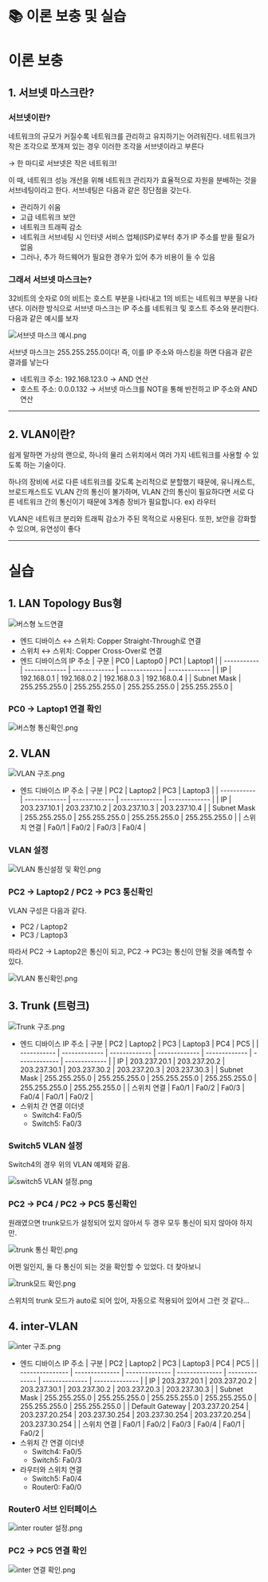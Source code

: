 # :books: 이론 보충 및 실습

# 이론 보충

## 1. 서브넷 마스크란?

### 서브넷이란?

네트워크의 규모가 커질수록 네트워크를 관리하고 유지하기는 어려워진다. 네트워크가 작은 조각으로 쪼개져 있는 경우 이러한 조각을 서브넷이라고 부른다

→ 한 마디로 서브넷은 작은 네트워크!

이 때, 네트워크 성능 개선을 위해 네트워크 관리자가 효율적으로 자원을 분배하는 것을 서브네팅이라고 한다. 서브네팅은 다음과 같은 장단점을 갖는다.

-   관리하기 쉬움
-   고급 네트워크 보안
-   네트워크 트래픽 감소
-   네트워크 서브네팅 시 인터넷 서비스 업체(ISP)로부터 추가 IP 주소를 받을 필요가 없음
-   그러나, 추가 하드웨어가 필요한 경우가 있어 추가 비용이 들 수 있음

### 그래서 서브넷 마스크는?

32비트의 숫자로 0의 비트는 호스트 부분을 나타내고 1의 비트는 네트워크 부분을 나타낸다. 이러한 방식으로 서브넷 마스크는 IP 주소를 네트워크 및 호스트 주소와 분리한다. 다음과 같은 예시를 보자

![서브넷 마스크 예시.png](/images/2025-02/2025-02-04/00-01.png)

서브넷 마스크는 255.255.255.0이다! 즉, 이를 IP 주소와 마스킹을 하면 다음과 같은 결과를 낳는다

-   네트워크 주소: 192.168.123.0 → AND 연산
-   호스트 주소: 0.0.0.132 → 서브넷 마스크를 NOT을 통해 반전하고 IP 주소와 AND 연산

---

## 2. VLAN이란?

쉽게 말하면 가상의 랜으로, 하나의 물리 스위치에서 여러 가지 네트워크를 사용할 수 있도록 하는 기술이다.

하나의 장비에 서로 다른 네트워크를 갖도록 논리적으로 분할했기 때문에, 유니캐스트, 브로드캐스트도 VLAN 간의 통신이 불가하며, VLAN 간의 통신이 필요하다면 서로 다른 네트워크 간의 통신이기 때문에 3계층 장비가 필요합니다. ex) 라우터

VLAN은 네트워크 분리와 트래픽 감소가 주된 목적으로 사용된다. 또한, 보안을 강화할 수 있으며, 유연성이 좋다

---

# 실습

## 1. LAN Topology Bus형

![버스형 노드연결](/images/2025-02/2025-02-04/01-01.png)

-   엔드 디바이스 ↔ 스위치: Copper Straight-Through로 연결
-   스위치 ↔ 스위치: Copper Cross-Over로 연결
-   엔드 디바이스의 IP 주소
    | 구분        | PC0           | Laptop0       | PC1           | Laptop1       |
    | ----------- | ------------- | ------------- | ------------- | ------------- |
    | IP          | 192.168.0.1   | 192.168.0.2   | 192.168.0.3   | 192.168.0.4   |
    | Subnet Mask | 255.255.255.0 | 255.255.255.0 | 255.255.255.0 | 255.255.255.0 |

### PC0 → Laptop1 연결 확인

![버스형 통신확인.png](/images/2025-02/2025-02-04/01-02.png)

## 2. VLAN

![VLAN 구조.png](/images/2025-02/2025-02-04/02-01.png)

-   엔드 디바이스 IP 주소
    | 구분        | PC2           | Laptop2       | PC3           | Laptop3       |
    | ----------- | ------------- | ------------- | ------------- | ------------- |
    | IP          | 203.237.10.1  | 203.237.10.2  | 203.237.10.3  | 203.237.10.4  |
    | Subnet Mask | 255.255.255.0 | 255.255.255.0 | 255.255.255.0 | 255.255.255.0 |
    | 스위치 연결 | Fa0/1         | Fa0/2         | Fa0/3         | Fa0/4         |

### VLAN 설정

![VLAN 통신설정 및 확인.png](/images/2025-02/2025-02-04/02-02.png)

### PC2 → Laptop2 / PC2 → PC3 통신확인

VLAN 구성은 다음과 같다.

-   PC2 / Laptop2
-   PC3 / Laptop3

따라서 PC2 → Laptop2은 통신이 되고, PC2 → PC3는 통신이 안될 것을 예측할 수 있다.

![VLAN 통신확인.png](/images/2025-02/2025-02-04/02-03.png)

## 3. Trunk (트렁크)

![Trunk 구조.png](/images/2025-02/2025-02-04/03-01.png)

-   엔드 디바이스 IP 주소
    | 구분        | PC2           | Laptop2       | PC3           | Laptop3       | PC4           | PC5           |
    | ----------- | ------------- | ------------- | ------------- | ------------- | ------------- | ------------- |
    | IP          | 203.237.20.1  | 203.237.20.2  | 203.237.30.1  | 203.237.30.2  | 203.237.20.3  | 203.237.30.3  |
    | Subnet Mask | 255.255.255.0 | 255.255.255.0 | 255.255.255.0 | 255.255.255.0 | 255.255.255.0 | 255.255.255.0 |
    | 스위치 연결 | Fa0/1         | Fa0/2         | Fa0/3         | Fa0/4         | Fa0/1         | Fa0/2         |
-   스위치 간 연결 이더넷
    -   Switch4: Fa0/5
    -   Switch5: Fa0/3

### Switch5 VLAN 설정

Switch4의 경우 위의 VLAN 예제와 같음.

![switch5 VLAN 설정.png](/images/2025-02/2025-02-04/03-02.png)

### PC2 → PC4 / PC2 → PC5 통신확인

원래였으면 trunk모드가 설정되어 있지 않아서 두 경우 모두 통신이 되지 않아야 하지만.

![trunk 통신 확인.png](/images/2025-02/2025-02-04/03-03.png)

어쩐 일인지, 둘 다 통신이 되는 것을 확인할 수 있었다. 더 찾아보니

![trunk모드 확인.png](/images/2025-02/2025-02-04/03-04.png)

스위치의 trunk 모드가 auto로 되어 있어, 자동으로 적용되어 있어서 그런 것 같다…

## 4. inter-VLAN

![inter 구조.png](/images/2025-02/2025-02-04/04-01.png)

-   엔드 디바이스 IP 주소
    | 구분            | PC2            | Laptop2        | PC3            | Laptop3        | PC4            | PC5            |
    | --------------- | -------------- | -------------- | -------------- | -------------- | -------------- | -------------- |
    | IP              | 203.237.20.1   | 203.237.20.2   | 203.237.30.1   | 203.237.30.2   | 203.237.20.3   | 203.237.30.3   |
    | Subnet Mask     | 255.255.255.0  | 255.255.255.0  | 255.255.255.0  | 255.255.255.0  | 255.255.255.0  | 255.255.255.0  |
    | Default Gateway | 203.237.20.254 | 203.237.20.254 | 203.237.30.254 | 203.237.30.254 | 203.237.20.254 | 203.237.30.254 |
    | 스위치 연결     | Fa0/1          | Fa0/2          | Fa0/3          | Fa0/4          | Fa0/1          | Fa0/2          |
-   스위치 간 연결 이더넷
    -   Switch4: Fa0/5
    -   Switch5: Fa0/3
-   라우터와 스위치 연결
    -   Switch5: Fa0/4
    -   Router0: Fa0/0

### Router0 서브 인터페이스

![inter router 설정.png](/images/2025-02/2025-02-04/04-02.png)

### PC2 → PC5 연결 확인

![inter 연결 확인.png](/images/2025-02/2025-02-04/04-03.png)
